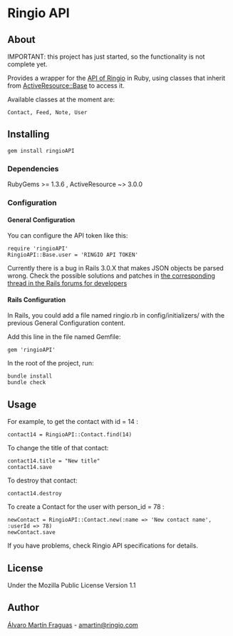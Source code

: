 # Ringio API

## About

IMPORTANT: this project has just started, so the functionality is not complete yet.

Provides a wrapper for the [API of Ringio][ringio] in Ruby, using classes that inherit from [ActiveResource::Base][active-resource] to access it.

Available classes at the moment are:

    Contact, Feed, Note, User


## Installing

    gem install ringioAPI

### Dependencies

RubyGems >= 1.3.6 ,
ActiveResource ~> 3.0.0

### Configuration

#### General Configuration

You can configure the API token like this:

    require 'ringioAPI'
    RingioAPI::Base.user = 'RINGIO API TOKEN'

Currently there is a bug in Rails 3.0.X that makes JSON objects be parsed wrong.
Check the possible solutions and patches in [the corresponding thread in the Rails forums for developers][bug]



#### Rails Configuration

In Rails, you could add a file named ringio.rb in config/initializers/ with the previous General Configuration content.

Add this line in the file named Gemfile:

    gem 'ringioAPI'
    
In the root of the project, run:

    bundle install
    bundle check

## Usage

For example, to get the contact with id = 14 :

    contact14 = RingioAPI::Contact.find(14)
    
To change the title of that contact:
   
    contact14.title = "New title"
    contact14.save
    
To destroy that contact:

    contact14.destroy
    
To create a Contact for the user with person_id = 78 :

    newContact = RingioAPI::Contact.new(:name => 'New contact name', :userId => 78)
    newContact.save

If you have problems, check Ringio API specifications for details.
    
## License

Under the Mozilla Public License Version 1.1


## Author

[Álvaro Martín Fraguas][alvaro] - amartin@ringio.com


[ringio]: http://www.ringio.com
[active-resource]: http://api.rubyonrails.org/classes/ActiveResource/Base.html
[alvaro]: http://github.com/amartinfraguas
[bug]: https://rails.lighthouseapp.com/projects/8994/tickets/5867-activeresource-is-not-parsing-json-correct
